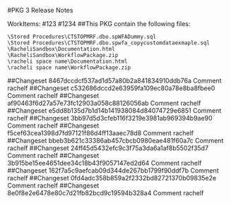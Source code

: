 #PKG 3 Release Notes

WorkItems:
#123
#1234
##This PKG contain the following files:
```
\Stored Procedures\CTSTOPMRF.dbo.spWFADummy.sql
\Stored Procedures\CTSTOPMRF.dbo.spwfa_copycustomdataexmaple.sql
\RacheliSandbox\Documentation.html
\RacheliSandbox\WorkflowPackage.zip
\racheli space name\Documentation.html
\racheli space name\WorkflowPackage.zip
```

##Changeset 8467dccdcf537ad1d57a80b2a841834910ddb76a Comment
rachelf
##Changeset c532686dccd2e63959fa109ec80a78e8ba8fbee0 Comment
rachelf
##Changeset af90463f6d27a57e73fc12903a058c88126056ab Comment
rachelf
##Changeset e5dd8b135d7b1d14b141938084d84074729e6851 Comment
rachelf
##Changeset 3bb97d5d3cfeb116f3219e3981ab969394b9ae90 Comment
rachelf
##Changeset f5cef63cea1398d7fd97121f86d4ff13aaec78d8 Comment
rachelf
##Changeset bbeb3b621c33386ab457cbcb0980eae481f60a7c Comment
rachelf
##Changeset 24ff45d5432efc9c3f75a3da6a1af8b5502f35d7 Comment
rachelf
##Changeset 3b915be15ee4651dee34c18b43f9057147ed2d64 Comment
rachelf
##Changeset 162f7a5c9aefcab09d344de267bb1799f90ddf7b Comment
rachelf
##Changeset 0fd4adc358b859a2f2332bd82721370b09835e2e Comment
rachelf
##Changeset 8e0f8e2e6478e80c7d21fb82bcd9c19594b328a4 Comment
rachelf
